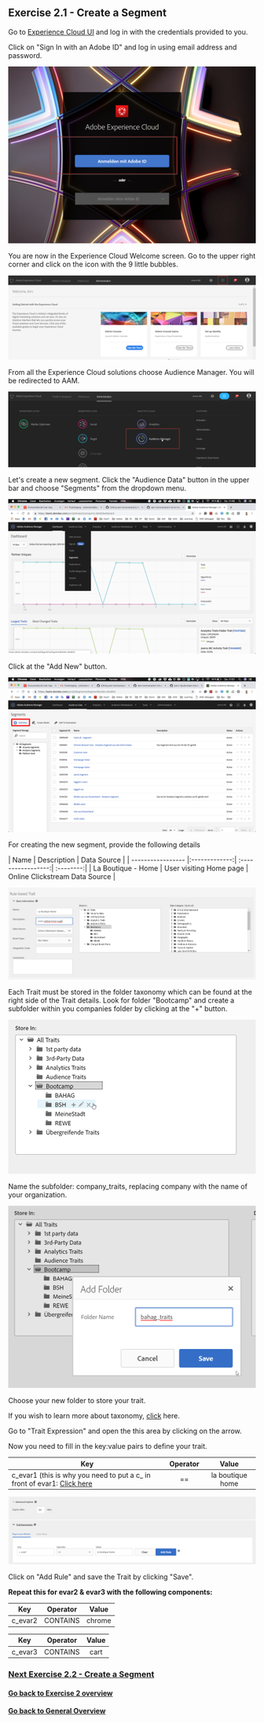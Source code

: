 ## Exercise 2.1 - Create a Segment

Go to [Experience Cloud UI](https://experiencecloud.adobe.com) and log in with the credentials provided to you. 

Click on "Sign In with an Adobe ID" and log in using email address and password.

![Data Ingestion](./images/login.png)

You are now in the Experience Cloud Welcome screen. Go to the upper right corner and click on the icon with the 9 little bubbles.

![Data Ingestion](./images/welcome.png)

From all the Experience Cloud solutions choose Audience Manager. You will be redirected to AAM.

![Data Ingestion](./images/aam-icon.png)

Let's create a new segment. Click the "Audience Data" button in the upper bar and choose "Segments" from the dropdown menu.

![Data Ingestion](./images/segment1.png)

Click at the "Add New" button.

![Data Ingestion](./images/segment2.png)

For creating the new segment, provide the following details


| Name              | Description     | Data Source  |
| ----------------- |:-------------:| :-----------------:| :--------:|
| La Boutique - Home         | User visiting Home page          | Online Clickstream Data Source         |


![Data Ingestion](./images/traits3.png)

Each Trait must be stored in the folder taxonomy which can be found at the right side of the Trait details. Look for folder "Bootcamp" and create a subfolder within you companies folder by clicking at the "+" button. 

![Data Ingestion](./images/traits4.png)

Name the subfolder: company_traits, replacing company with the name of your organization.

![Data Ingestion](./images/traits5.1.png)

Choose your new folder to store your trait.

If you wish to learn more about taxonomy, [click](https://marketing.adobe.com/resources/help/en_US/aam/c_common_taxonomy_about.html)  here.

Go to "Trait Expression" and open the this area by clicking on the arrow.

Now you need to fill in the key:value pairs to define your trait.

| Key              | Operator     | Value |
| ----------------- |:-------------:| :-----------------:|
|c_evar1 (this is why you need to put a c_ in front of evar1: [Click here](https://marketing.adobe.com/resources/help/en_US/aam/r_tb_variable_prefixes.html)| ==         |la boutique home        |

![Data Ingestion](./images/traits5.2.png)

Click on "Add Rule" and save the Trait by clicking "Save".

**Repeat this for evar2 & evar3 with the following components:**

| Key              | Operator     | Value |
| ----------------- |:-------------:| :-----------------:|
|c_evar2 | CONTAINS        |chrome       |

| Key              | Operator     | Value |
| ----------------- |:-------------:| :-----------------:|
|c_evar3 | CONTAINS        |cart|


### [Next Exercise 2.2 - Create a Segment](./ex2.md)
#### [Go back to Exercise 2 overview](./README.md)
#### [Go back to General Overview](../README.md)


